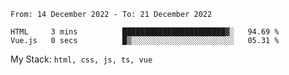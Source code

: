 <!--START_SECTION:waka-->

```text
From: 14 December 2022 - To: 21 December 2022

HTML     3 mins          ███████████████████████▓░   94.69 %
Vue.js   0 secs          █▒░░░░░░░░░░░░░░░░░░░░░░░   05.31 %
```

<!--END_SECTION:waka-->
My Stack: `html, css, js, ts, vue`
